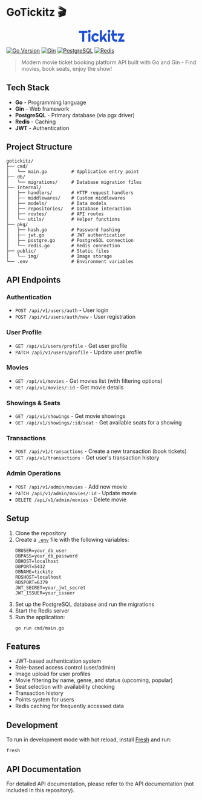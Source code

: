 # GoTickitz 🎬

<p align="center">
<svg width="121" height="32" viewBox="0 0 121 32" fill="none" xmlns="http://www.w3.org/2000/svg">
<path d="M14.0471 31.0074H8.44394V7.97275H0V2.20907H22.4715V7.97275H14.0471V31.0074ZM31.1897 3.655C31.1897 4.16376 31.0918 4.63905 30.8958 5.08086C30.7131 5.5227 30.4584 5.91095 30.1318 6.24566C29.8052 6.56699 29.42 6.82805 28.976 7.02887C28.5448 7.21631 28.0812 7.31002 27.5848 7.31002C27.0886 7.31002 26.6183 7.21631 26.1743 7.02887C25.7433 6.82805 25.3645 6.56699 25.038 6.24566C24.7245 5.91095 24.4698 5.5227 24.2739 5.08086C24.091 4.63905 23.9996 4.16376 23.9996 3.655C23.9996 3.15964 24.091 2.69104 24.2739 2.24924C24.4698 1.79402 24.7245 1.40576 25.038 1.08443C25.3645 0.749727 25.7433 0.488667 26.1743 0.301229C26.6183 0.100409 27.0886 0 27.5848 0C28.0812 0 28.5448 0.100409 28.976 0.301229C29.42 0.488667 29.8052 0.749727 30.1318 1.08443C30.4584 1.40576 30.7131 1.79402 30.8958 2.24924C31.0918 2.69104 31.1897 3.15964 31.1897 3.655ZM30.269 31.0074H24.8812V9.49902H30.269V31.0074ZM52.7013 13.7766L48.7828 17.8132C48.587 17.2509 48.3192 16.7488 47.9795 16.307C47.6401 15.8518 47.2549 15.4702 46.8237 15.1623C46.4059 14.8544 45.9488 14.6201 45.4523 14.4594C44.9561 14.2987 44.4465 14.2184 43.9241 14.2184C43.1928 14.2184 42.5005 14.3724 41.8476 14.6803C41.2075 14.9882 40.6458 15.4234 40.1627 15.9857C39.6924 16.5346 39.3201 17.1906 39.0459 17.9539C38.7717 18.717 38.6345 19.5604 38.6345 20.4841C38.6345 21.2338 38.7717 21.9368 39.0459 22.593C39.3201 23.2488 39.6924 23.8246 40.1627 24.3198C40.6458 24.8153 41.2075 25.2036 41.8476 25.4846C42.5005 25.7659 43.1928 25.9063 43.9241 25.9063C44.4465 25.9063 44.9494 25.8328 45.4328 25.6856C45.9161 25.5384 46.3666 25.3308 46.7847 25.0629C47.2156 24.7819 47.5943 24.4471 47.921 24.0588C48.2604 23.6571 48.5348 23.2154 48.7438 22.7334L52.6619 26.77C52.1657 27.4931 51.5909 28.1424 50.938 28.7179C50.2979 29.2937 49.5992 29.7823 48.8417 30.184C48.0972 30.5857 47.3071 30.887 46.4712 31.0878C45.6484 31.3019 44.7994 31.4091 43.9241 31.4091C42.4484 31.4091 41.0574 31.1278 39.7513 30.5657C38.4582 29.9899 37.3219 29.2068 36.3424 28.2159C35.3757 27.2252 34.6117 26.067 34.05 24.7415C33.4885 23.4161 33.2077 21.9971 33.2077 20.4841C33.2077 18.8373 33.4885 17.2977 34.05 15.8652C34.6117 14.4326 35.3757 13.1875 36.3424 12.1298C37.3219 11.0588 38.4582 10.2153 39.7513 9.59943C41.0574 8.98356 42.4484 8.67565 43.9241 8.67565C44.7994 8.67565 45.6548 8.78944 46.4907 9.01704C47.3397 9.24465 48.143 9.57936 48.9005 10.0212C49.6711 10.4496 50.3762 10.9784 51.0163 11.6077C51.6693 12.237 52.231 12.9599 52.7013 13.7766ZM60.7142 31.0074H55.3264V0.943856H60.7142V19.9018L68.6878 9.53919H74.8398L67.8848 18.496L74.8398 31.0074H68.6878L64.4366 23.1954L60.7142 28.2562V31.0074ZM83.2641 3.655C83.2641 4.16376 83.1659 4.63905 82.9701 5.08086C82.7872 5.5227 82.5325 5.91095 82.2062 6.24566C81.8796 6.56699 81.4941 6.82805 81.0501 7.02887C80.6192 7.21631 80.1556 7.31002 79.6591 7.31002C79.163 7.31002 78.6927 7.21631 78.2487 7.02887C77.8175 6.82805 77.4387 6.56699 77.1124 6.24566C76.7989 5.91095 76.5442 5.5227 76.3482 5.08086C76.1655 4.63905 76.074 4.16376 76.074 3.655C76.074 3.15964 76.1655 2.69104 76.3482 2.24924C76.5442 1.79402 76.7989 1.40576 77.1124 1.08443C77.4387 0.749727 77.8175 0.488667 78.2487 0.301229C78.6927 0.100409 79.163 0 79.6591 0C80.1556 0 80.6192 0.100409 81.0501 0.301229C81.4941 0.488667 81.8796 0.749727 82.2062 1.08443C82.5325 1.40576 82.7872 1.79402 82.9701 2.24924C83.1659 2.69104 83.2641 3.15964 83.2641 3.655ZM82.3431 31.0074H76.9556V9.49902H82.3431V31.0074ZM96.9585 31.0074C95.6655 31.0074 94.4508 30.7598 93.3145 30.2643C92.1782 29.7557 91.1791 29.0661 90.317 28.1958C89.468 27.3121 88.7953 26.288 88.2991 25.1232C87.8157 23.9584 87.5742 22.7133 87.5742 21.3879V15.0016H84.9686V9.53919H87.5742V0.943856H92.9031V9.53919H101.014V15.0016H92.9031V21.3879C92.9031 21.9637 93.0074 22.5058 93.2166 23.0147C93.4255 23.5099 93.7128 23.945 94.0785 24.3198C94.4444 24.6949 94.8753 24.996 95.3715 25.2236C95.868 25.438 96.3968 25.5449 96.9585 25.5449H101.014V31.0074H96.9585ZM120.41 31.0074H102.914L111.75 15.0016H102.914V9.53919H120.41L111.574 25.5449H120.41V31.0074Z" fill="#1D4ED8"/>
</svg>
</p>

[![Go Version](https://img.shields.io/badge/Go-v1.21+-blue.svg)](https://golang.org/doc/devel/release.html)
[![Gin](https://img.shields.io/badge/Gin-v1.9.0+-00ADD8.svg)](https://github.com/gin-gonic/gin)
[![PostgreSQL](https://img.shields.io/badge/PostgreSQL-v15+-336791.svg)](https://www.postgresql.org/)
[![Redis](https://img.shields.io/badge/Redis-v7.0+-DC382D.svg)](https://redis.io/)

> Modern movie ticket booking platform API built with Go and Gin - Find movies, book seats, enjoy the show!

## Tech Stack

- **Go** - Programming language
- **Gin** - Web framework
- **PostgreSQL** - Primary database (via pgx driver)
- **Redis** - Caching
- **JWT** - Authentication

## Project Structure

```
gotickitz/
├── cmd/
│   └── main.go         # Application entry point
├── db/
│   └── migrations/     # Database migration files
├── internal/
│   ├── handlers/       # HTTP request handlers
│   ├── middlewares/    # Custom middlewares
│   ├── models/         # Data models
│   ├── repositories/   # Database interaction
│   ├── routes/         # API routes
│   └── utils/          # Helper functions
├── pkg/
│   ├── hash.go         # Password hashing
│   ├── jwt.go          # JWT authentication
│   ├── postgre.go      # PostgreSQL connection
│   └── redis.go        # Redis connection
├── public/             # Static files
│   └── img/            # Image storage
└── .env                # Environment variables
```

## API Endpoints

### Authentication

- `POST /api/v1/users/auth` - User login
- `POST /api/v1/users/auth/new` - User registration

### User Profile

- `GET /api/v1/users/profile` - Get user profile
- `PATCH /api/v1/users/profile` - Update user profile

### Movies

- `GET /api/v1/movies` - Get movies list (with filtering options)
- `GET /api/v1/movies/:id` - Get movie details

### Showings & Seats

- `GET /api/v1/showings` - Get movie showings
- `GET /api/v1/showings/:id/seat` - Get available seats for a showing

### Transactions

- `POST /api/v1/transactions` - Create a new transaction (book tickets)
- `GET /api/v1/transactions` - Get user's transaction history

### Admin Operations

- `POST /api/v1/admin/movies` - Add new movie
- `PATCH /api/v1/admin/movies/:id` - Update movie
- `DELETE /api/v1/admin/movies` - Delete movie

## Setup

1. Clone the repository
2. Create a [`.env`](.env ) file with the following variables:
   ```
   DBUSER=your_db_user
   DBPASS=your_db_password
   DBHOST=localhost
   DBPORT=5432
   DBNAME=tickitz
   RDSHOST=localhost
   RDSPORT=6379
   JWT_SECRET=your_jwt_secret
   JWT_ISSUER=your_issuer
   ```
3. Set up the PostgreSQL database and run the migrations
4. Start the Redis server
5. Run the application:
   ```
   go run cmd/main.go
   ```

## Features

- JWT-based authentication system
- Role-based access control (user/admin)
- Image upload for user profiles
- Movie filtering by name, genre, and status (upcoming, popular)
- Seat selection with availability checking
- Transaction history
- Points system for users
- Redis caching for frequently accessed data

## Development

To run in development mode with hot reload, install [Fresh](https://github.com/gravityblast/fresh) and run:

```
fresh
```

## API Documentation

For detailed API documentation, please refer to the API documentation (not included in this repository).
